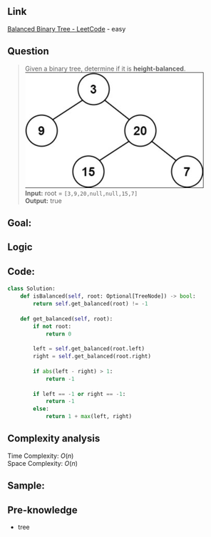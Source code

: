 ## Link
[Balanced Binary Tree - LeetCode](https://leetcode.com/problems/balanced-binary-tree/description/) - easy
## Question
>Given a binary tree, determine if it is **height-balanced**.<br>
><img src="pic/pic_110.Balanced_Binary_Tree.png" width="400"/><br>
>**Input:** root = `[3,9,20,null,null,15,7]`<br>
>**Output:** true

## Goal:

## Logic

## Code:
```python
class Solution:
    def isBalanced(self, root: Optional[TreeNode]) -> bool:
        return self.get_balanced(root) != -1

    def get_balanced(self, root):
        if not root:
            return 0
        
        left = self.get_balanced(root.left)
        right = self.get_balanced(root.right)

        if abs(left - right) > 1:
            return -1
        
        if left == -1 or right == -1:
            return -1
        else:
            return 1 + max(left, right)
```

## Complexity analysis
Time Complexity: $O(n)$ <br>
Space Complexity: $O(n)$
## Sample: 

## Pre-knowledge
- tree
